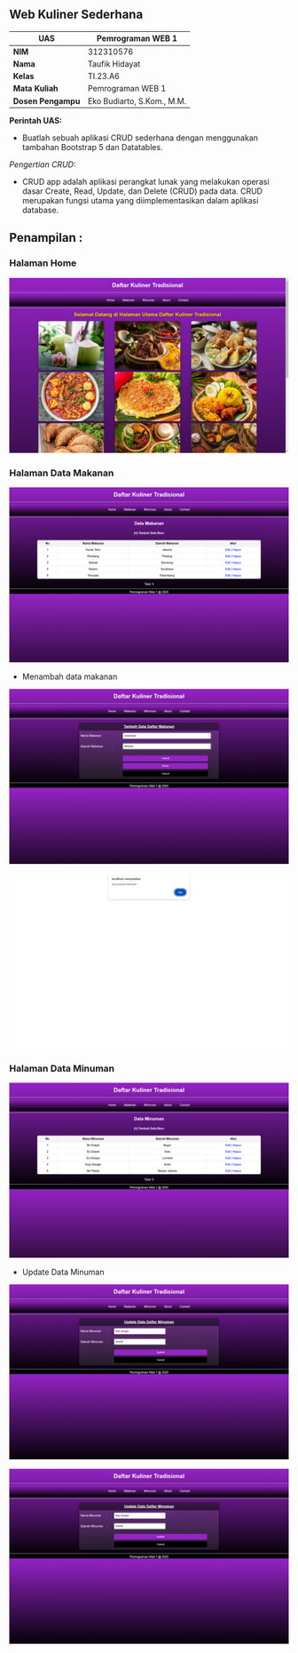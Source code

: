 ## Web Kuliner Sederhana
| UAS  |  Pemrograman WEB 1  |
|-------|---------
| **NIM**   | 312310576
| **Nama** | Taufik Hidayat
| **Kelas** | TI.23.A6
| **Mata Kuliah**    |     Pemrograman WEB 1    |
| **Dosen Pengampu** |Eko Budiarto, S.Kom., M.M.  |

**Perintah UAS:**

- Buatlah sebuah aplikasi CRUD sederhana dengan menggunakan tambahan Bootstrap 5
dan Datatables.

*Pengertian CRUD:*

- CRUD app adalah aplikasi perangkat lunak yang melakukan operasi dasar Create, Read, Update, dan Delete (CRUD) pada data. CRUD merupakan fungsi utama yang diimplementasikan dalam aplikasi database. 

## Penampilan :

### Halaman Home

![image](img/home.png)

### Halaman Data Makanan

![image](img/datamakanan.png)

- Menambah data makanan

![image](img/add1.png)

![image](img/addsukses.png)

### Halaman Data Minuman

![image](img/dataminuman.png)

- Update Data Minuman

![image](img/updtsukses.png)


![image](img/updtsukses.png)
